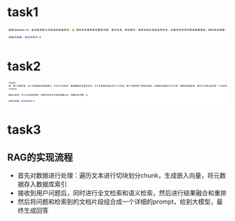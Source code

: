 # task1
![调用deepseek云端大模型](./task1.png)

# task2
![ollama本地部署qwen3:0.6b模型](./task2.png)

# task3
## RAG的实现流程
- 首先对数据进行处理：遍历文本进行切块划分chunk，生成嵌入向量，将元数据存入数据库索引
- 接收到用户问题后，同时进行全文检索和语义检索，然后进行结果融合和重排
- 然后将问题和检索到的文档片段组合成一个详细的prompt，给到大模型，最终生成回答
